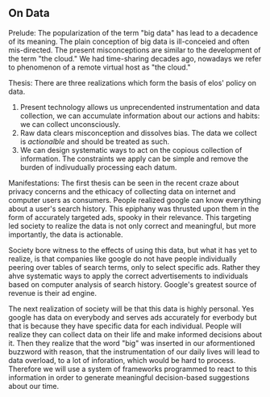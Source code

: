On Data
-------

Prelude:
The popularization of the term "big data" has lead to a decadence of its meaning. The plain conception of big data is ill-conceied and often mis-directed. The present misconceptions are similar to the development of the term "the cloud." We had time-sharing decades ago, nowadays we refer to phenomenon of a remote virtual host as "the cloud."

Thesis:
There are three realizations which form the basis of elos' policy on data.
1. Present technology allows us unprecendented instrumentation and data collection, we can accumulate information about our actions and habits: we can collect unconsciously.
2. Raw data clears misconception and dissolves bias. The data we collect is *actionalble* and should be treated as such.
3. We can design systematic ways to act on the copious collection of information. The constraints we apply can be simple and remove the burden of indivudually processing each datum.

Manifestations:
The first thesis can be seen in the recent craze about privacy concerns and the ethicacy of collecting data on internet and computer users as consumers. People realized google can know everything about a user's search history. This epiphany was thrusted upon them in the form of accurately targeted ads, spooky in their relevance. This targeting led society to realize the data is not only correct and meaningful, but more importantly, the data is actionable.

Society bore witness to the effects of using this data, but what it has yet to realize, is that companies like google do not have people individually peering over tables of search terms, only to select specific ads. Rather they ahve systematic ways to apply the correct advertisements to individuals based on computer analysis of search history. Google's greatest source of revenue is their ad engine.

The next realization of society will be that this data is highly personal. Yes google has data on everybody and serves ads accurately for everbody but that is because they have specific data for each individual. People will realize they can collect data on their life and make informed decisions about it. Then they realize that the word "big" was inserted in our aformentioned buzzword with reason, that the instrumentation of our daily lives will lead to data overload, to a lot of inforation, which would be hard to process. Therefore we will use a system of frameworks programmed to react to this information in order to generate meaningful decision-based suggestions about our time.




